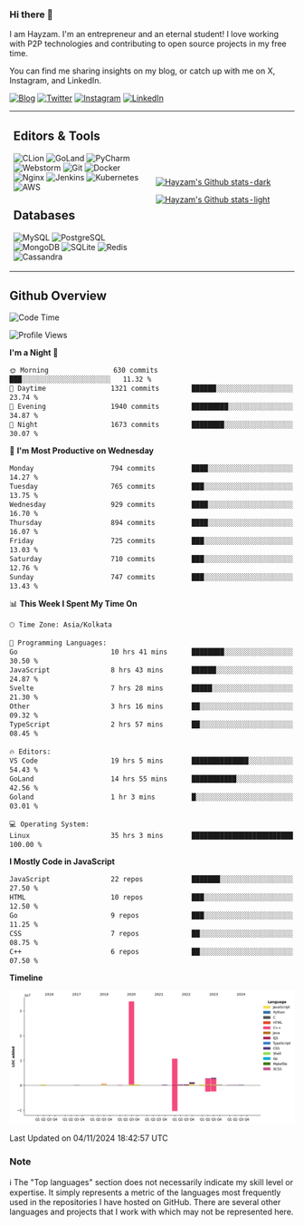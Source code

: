### Hi there 👋

I am Hayzam. I'm an entrepreneur and an eternal student! I love working with P2P technologies and contributing to open source projects in my free time.

You can find me sharing insights on my blog, or catch up with me on X, Instagram, and LinkedIn.

[![Blog](https://img.shields.io/badge/Blog-%2312100E.svg?&style=for-the-badge&logo=medium&logoColor=white)](https://hayzam.com)
[![Twitter](https://img.shields.io/badge/Twitter-%231DA1F2.svg?&style=for-the-badge&logo=X&logoColor=white)](https://twitter.com/hayzam_js)
[![Instagram](https://img.shields.io/badge/Instagram-%23E4405F.svg?&style=for-the-badge&logo=instagram&logoColor=white)](https://instagram.com/hayzam.ts)
[![LinkedIn](https://img.shields.io/badge/LinkedIn-%230077B5.svg?&style=for-the-badge&logo=linkedin&logoColor=white)](https://www.linkedin.com/in/hayzam-s-2b9b95139/)

<table width="100%">
<tr>
<td width="50%">

## Editors & Tools

![CLion](https://img.shields.io/badge/-CLion-000000?style=flat&logo=CLion)
![GoLand](https://img.shields.io/badge/-GoLand-000000?style=flat&logo=Goland)
![PyCharm](https://img.shields.io/badge/-PyCharm-000000?style=flat&logo=PyCharm)
![Webstorm](https://img.shields.io/badge/-WebStorm-000000?style=flat&logo=WebStorm)
![Git](https://img.shields.io/badge/-Git-000000?style=flat&logo=git)
![Docker](https://img.shields.io/badge/-Docker-000000?style=flat&logo=docker)
![Nginx](https://img.shields.io/badge/-Nginx-000000?style=flat&logo=nginx)
![Jenkins](https://img.shields.io/badge/-Jenkins-000000?style=flat&logo=jenkins)
![Kubernetes](https://img.shields.io/badge/-Kubernetes-000000?style=flat&logo=kubernetes)
![AWS](https://img.shields.io/badge/-AWS-000000?style=flat&logo=amazon-aws)

## Databases

![MySQL](https://img.shields.io/badge/-MySQL-000000?style=flat&logo=mysql)
![PostgreSQL](https://img.shields.io/badge/-PostgreSQL-000000?style=flat&logo=postgresql)
![MongoDB](https://img.shields.io/badge/-MongoDB-000000?style=flat&logo=mongodb)
![SQLite](https://img.shields.io/badge/-SQLite-000000?style=flat&logo=sqlite)
![Redis](https://img.shields.io/badge/-Redis-000000?style=flat&logo=redis)
![Cassandra](https://img.shields.io/badge/-Cassandra-000000?style=flat&logo=apache-cassandra)
</div>

<td width="50%">
 
[![Hayzam's Github stats-dark](https://github-readme-stats.vercel.app/api?username=hayzamjs&show_icons=true&theme=dark#gh-dark-mode-only)](https://github.com/anuraghazra/github-readme-stats#gh-dark-mode-only)
 
[![Hayzam's Github stats-light](https://github-readme-stats.vercel.app/api?username=hayzamjs&show_icons=true&theme=default#gh-light-mode-only)](https://github.com/anuraghazra/github-readme-stats#gh-light-mode-only)

</td>
</tr>
</table>
 
## Github Overview


<!--START_SECTION:waka-->
![Code Time](http://img.shields.io/badge/Code%20Time-1%2C319%20hrs%2041%20mins-blue)

![Profile Views](http://img.shields.io/badge/Profile%20Views-5-blue)

**I'm a Night 🦉** 

```text
🌞 Morning                630 commits         ███░░░░░░░░░░░░░░░░░░░░░░   11.32 % 
🌆 Daytime                1321 commits        ██████░░░░░░░░░░░░░░░░░░░   23.74 % 
🌃 Evening                1940 commits        █████████░░░░░░░░░░░░░░░░   34.87 % 
🌙 Night                  1673 commits        ████████░░░░░░░░░░░░░░░░░   30.07 % 
```
📅 **I'm Most Productive on Wednesday** 

```text
Monday                   794 commits         ████░░░░░░░░░░░░░░░░░░░░░   14.27 % 
Tuesday                  765 commits         ███░░░░░░░░░░░░░░░░░░░░░░   13.75 % 
Wednesday                929 commits         ████░░░░░░░░░░░░░░░░░░░░░   16.70 % 
Thursday                 894 commits         ████░░░░░░░░░░░░░░░░░░░░░   16.07 % 
Friday                   725 commits         ███░░░░░░░░░░░░░░░░░░░░░░   13.03 % 
Saturday                 710 commits         ███░░░░░░░░░░░░░░░░░░░░░░   12.76 % 
Sunday                   747 commits         ███░░░░░░░░░░░░░░░░░░░░░░   13.43 % 
```


📊 **This Week I Spent My Time On** 

```text
🕑︎ Time Zone: Asia/Kolkata

💬 Programming Languages: 
Go                       10 hrs 41 mins      ████████░░░░░░░░░░░░░░░░░   30.50 % 
JavaScript               8 hrs 43 mins       ██████░░░░░░░░░░░░░░░░░░░   24.87 % 
Svelte                   7 hrs 28 mins       █████░░░░░░░░░░░░░░░░░░░░   21.30 % 
Other                    3 hrs 16 mins       ██░░░░░░░░░░░░░░░░░░░░░░░   09.32 % 
TypeScript               2 hrs 57 mins       ██░░░░░░░░░░░░░░░░░░░░░░░   08.45 % 

🔥 Editors: 
VS Code                  19 hrs 5 mins       ██████████████░░░░░░░░░░░   54.43 % 
GoLand                   14 hrs 55 mins      ███████████░░░░░░░░░░░░░░   42.56 % 
Goland                   1 hr 3 mins         █░░░░░░░░░░░░░░░░░░░░░░░░   03.01 % 

💻 Operating System: 
Linux                    35 hrs 3 mins       █████████████████████████   100.00 % 
```

**I Mostly Code in JavaScript** 

```text
JavaScript               22 repos            ███████░░░░░░░░░░░░░░░░░░   27.50 % 
HTML                     10 repos            ███░░░░░░░░░░░░░░░░░░░░░░   12.50 % 
Go                       9 repos             ███░░░░░░░░░░░░░░░░░░░░░░   11.25 % 
CSS                      7 repos             ██░░░░░░░░░░░░░░░░░░░░░░░   08.75 % 
C++                      6 repos             ██░░░░░░░░░░░░░░░░░░░░░░░   07.50 % 
```



**Timeline**

![Lines of Code chart](https://raw.githubusercontent.com/hayzamjs/hayzamjs/main/assets/bar_graph.png)


 Last Updated on 04/11/2024 18:42:57 UTC
<!--END_SECTION:waka-->


### Note 

:information_source: The "Top languages" section does not necessarily indicate my skill level or expertise. It simply represents a metric of the languages most frequently used in the repositories I have hosted on GitHub. There are several other languages and projects that I work with which may not be represented here. 

